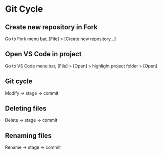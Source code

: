 # Git Cycle

## Create new repository in Fork

Go to Fork menu bar, [File] > [Create new repository...]

## Open VS Code in project

Go to VS Code menu bar, [File] > [Open] > highlight project folder > [Open]

## Git cycle

Modify -> stage -> commit

## Deleting files

Delete -> stage -> commit

## Renaming files

Rename -> stage -> commit
